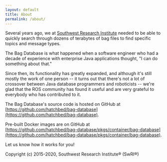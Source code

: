 ```yaml
---
layout: default 
title: About
permalink: /about/
---
```


Several years ago, we at [Southwest Research Institute](https://www.swri.org/technical-divisions/intelligent-systems)
needed to be able to quickly search through dozens of terabytes of bag files to find specific
topics and message types.

The Bag Database is what happened when a software engineer who had a decade of experience with
enterprise Java applications thought, "I can do something about that."

Since then, its functionality has greatly expanded, and although it's still mostly the work of
one person -- it turns out that there's not a lot of crossover between Java database programmers
and roboticists -- we're glad that the ROS community has found it useful and are very grateful
to everybody who has contributed to it.

The Bag Database's source code is hosted on GitHub at [https://github.com/hatchbed/bag-database](https://github.com/hatchbed/bag-database).

Pre-built Docker images are on GitHub at [https://github.com/hatchbed/bag-database/pkgs/container/bag-database](https://github.com/hatchbed/bag-database/pkgs/container/bag-database).

Let us know how it works for you!

Copyright (c) 2015-2020, Southwest Research Institute® (SwRI®)
